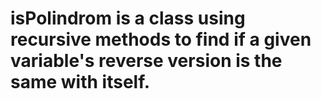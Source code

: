 # isPolindrom is a class using recursive methods to find if a given variable's reverse version is the same with itself.
